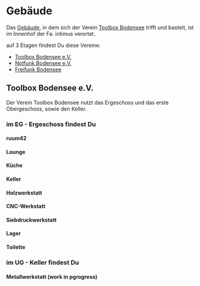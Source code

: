 # Gebäude

Das [Gebäude](gebaeude.md), in dem sich der Verein [Toolbox Bodensee](https://www.toolbox-bodensee.de) trifft und bastelt, ist im Innenhof der Fa. intimus verortet.

auf 3 Etagen findest Du diese Vereine:

* [Toolbox Bodensee e.V.](https://toolbox-bodensee.de)
* [Notfunk Bodensee e.V.](https://notfunk-bodensee.de)
* [Freifunk Bodensee](https://ffbsee.net)

## Toolbox Bodensee e.V.
Der Verein Toolbox Bodensee nutzt das Ergeschoss und das erste Obergeschoss, sowie den Keller.

### im EG - Ergeschoss findest Du
#### ruum42
#### Lounge
#### Küche
#### Keller
#### Holzwerkstatt
#### CNC-Werkstatt
#### Siebdruckwerkstatt
#### Lager
#### Toilette

### im UG - Keller findest Du
#### Metallwerkstatt (work in pgrogress)

